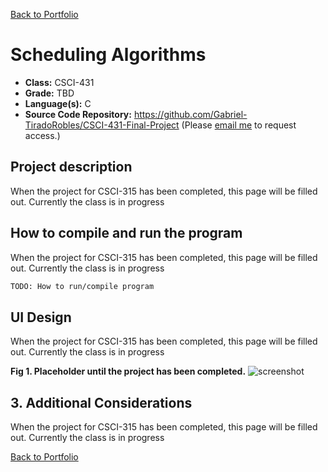 [Back to Portfolio](./)

Scheduling Algorithms
===============

-   **Class:** CSCI-431
-   **Grade:** TBD
-   **Language(s):** C
-   **Source Code Repository:**  https://github.com/Gabriel-TiradoRobles/CSCI-431-Final-Project
    (Please [email me](mailto:gjtiradorobles@csustudent.net?subject=GitHub%20Access) to request access.)

## Project description

When the project for CSCI-315 has been completed, this page will be filled out. Currently the class is in progress

## How to compile and run the program

When the project for CSCI-315 has been completed, this page will be filled out. Currently the class is in progress

```bash
TODO: How to run/compile program
```

## UI Design

When the project for CSCI-315 has been completed, this page will be filled out. Currently the class is in progress

**Fig 1. Placeholder until the project has been completed.**
![screenshot](images/dummy_thumbnail.jpg)  


## 3. Additional Considerations

When the project for CSCI-315 has been completed, this page will be filled out. Currently the class is in progress

[Back to Portfolio](./)
